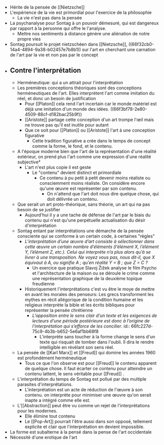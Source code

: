 - Hérite de la pensée de [[Nietzsche]]
- L'expérience de la vie est primordial pour l'exercice de la philosophie
	- La vie n'est pas dans la pensée
- La psychanalyse pour Sontag à un pouvoir démesuré, qui est dangereux par rapport à la personne qui offre le l'analyse.
	- Mettre nos sentiments à distance génère une aliénation de notre propre vies
- Sontag poursuit le projet nietzschéen dans [[Nietzsche]], ((66f32cb0-14a4-4894-9a38-b02457e7b8b1)) sur l'art en cherchant une carnation de l'art par la vie et non pas par le concept
- ## Contre l'interprétation
	- Herméneutique: qui a un attrait pour l'interprétation
	- Les premières conceptions théoriques sont des conceptions herméneutiques de l'art. Elles interprètent l'art comme imitation du réel, et donc un besoin de justification
		- Pour [[Platon]] cela rend l'art incertain car le monde matériel est déjà une imitation d'un monde des idées. ((66f3bf78-2e80-4509-88cf-d182bac25b9f))
		- [[Aristote]] partage cette conception d'un art trompe l'œil mais ne trouve pas qu'il est inutile pour autant
		- Que ce soit pour [[Platon]] ou [[Aristote]] l'art à une conception figurative
			- Cette tradition figurative a crée dans le temps de concept comme la forme, le fond, et le contenu.
	- A l'époque moderne bien que l'art de la représentation d'une réalité extérieur, on prend plus l'art comme une expression d'une réalité subjective²
		- L'art n'est plus copie il est geste
			- Le "contenu" devient distinct et primordiale
				- Ce contenu à pu petit à petit devenir moins réaliste ou consciemment moins réaliste. On considère encore qu'une œuvre est représenter par son contenu.
					- On n'attend que l'art doit nous dire quelque chose, qui doit délivrée un contenu.
	- Que serait un art proto-théorique, sans théorie, un art qui na pas besoin de se justifier
		- Aujourd'hui il y a une tache de défense de l'art par le biais du contenu qui n'est qu'une perpétuelle actualisation du désir d'interprétation
	- Sontag entant par interprétations une démarche de la pensée consciente qui se conforme à un certain code, à certaines "règles"
		- *L’interprétation d’une œuvre d’art consiste à sélectionner dans cette œuvre un certain nombre d’éléments (l’élément X, l’élément Y, l’élément Z, etc.). Celui qui interprète n’a plus alors qu’à se livrer à une transposition. Ne voyez vous pas, nous dit-il, que X équivaut à A, ou signifie A ; qu’en réalité Y = B ; que Z = C ?*
			- Un exercice que pratique Slavoj Žižek analyse le film Psycho et l'architecture de la maison ou se déroule le crime comme une représentation graphique de la deuxième topique freudienne
		- Historiquement l'interprétations c'est vu être le moye de mettre en avant les morales des penseurs: Les grecs transforment les mythes en récit allégorique de la condition humaine et les religieux interprète la bible et les écrits bibliques pour représenter la pensée chrétienne
			- *L’opposition entre le sens clair d’un texte et les exigences de lecteurs d’une période postérieure est donc à l’origine de l'interprétation qui s’efforce de les concilier*.
			  id:: 66fc227d-75c9-4b3b-b652-5e6af1bb68f8
				- L'interprète sans toucher à la forme change le sens d'un texte qui risquait de tomber dans l'oubli. Il dira le rendre intelligible en révélant son sens réel.
	- La pensée de [[Karl Marx]] et [[Freud]] qui domine les années 1960 est profondément herméneutique
		- Tous ce que l'on observe est pour [[Freud]] le contenu apparent de quelque chose. Il faut écarter ce contenu pour atteindre un contenu lattent, le sens véritable pour [[Freud]] .
	- L'interprétation du temps de Sontag est pollué par des multiple parasites d'interprétations.
		- L'interprétation est un acte de réduction de l'œuvre à son contenu. on interprète pour minimiser une œuvre qu'on serait inapte a intégré comme elle est.
	- L'[[Abstraction]] peut être vu comme un rejet de l'interprétations pour les modernes.
		- Elle élimine tout contenu
		- Le [[Pop-Art]] pourrait l'être aussi dans son opposé, tellement explicite et clair que l'interprétation en devient impossible.
- La forme est subalterne à la pensé dans la pense de l'art occidentale
- Nécessité d'une erotique de l'art